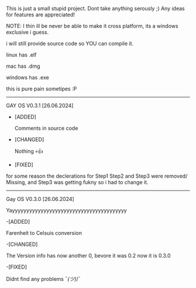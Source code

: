 This is just a small stupid project.
Dont take anything serously ;)
Any ideas for features are appreciated!

NOTE: I thin ill be never be able to make it cross platform, its a windows exclusive i guess.

i will still provide source code so YOU can compile it.

linux has .elf

mac has .dmg

windows has .exe

this is pure pain sometipes :P

-------------------------------------------------------------------------------------------------------------------------------------------------------------------

GAY OS V0.3.1 [26.06.2024]


- [ADDED]

  Comments in source code



- [CHANGED]

  Nothing 💀👍



- [FIXED]

 for some reason the declerations for Step1 Step2 and Step3 were removed/ Missing, and Step3 was getting fukny so i had to change it.



----------------------------------------------------------------------------------------------------------------------------------------------------------------------


Gay OS V0.3.0  [26.06.2024]

Yayyyyyyyyyyyyyyyyyyyyyyyyyyyyyyyyyyyyyyyy

-[ADDED]

Farenheit to Celsuis conversion

-[CHANGED]

The Version info has now another 0, bevore it was 0.2 now it is 0.3.0

-[FIXED]

Didnt find any problems ¯_(ツ)_/¯


